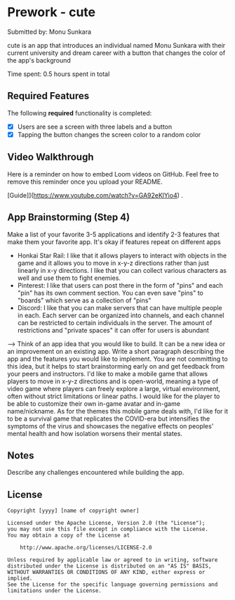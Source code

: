 # Prework - cute

Submitted by: Monu Sunkara

cute is an app that introduces an individual named Monu Sunkara with their current university and dream career with a button that changes the color of the app's background

Time spent: 0.5 hours spent in total

## Required Features

The following **required** functionality is completed:

- [X] Users are see a screen with three labels and a button
- [X] Tapping the button changes the screen color to a random color
 
## Video Walkthrough

Here is a reminder on how to embed Loom videos on GitHub. Feel free to remove this reminder once you upload your README. 

[Guide]](https://www.youtube.com/watch?v=GA92eKlYio4) .

## App Brainstorming (Step 4)
Make a list of your favorite 3-5 applications and identify 2-3 features that make them your favorite app. It's okay if features repeat on different apps
- Honkai Star Rail: I like that it allows players to interact with objects in the game and it allows you to move in x-y-z directions rather than just linearly in x-y directions. I like that you can collect various characters as well and use them to fight enemies.
- Pinterest: I like that users can post there in the form of "pins" and each "pin" has its own comment section. You can even save "pins" to "boards" which serve as a collection of "pins"
- Discord: I like that you can make servers that can have multiple people in each. Each server can be organized into channels, and each channel can be restricted to certain individuals in the server. The amount of restrictions and "private spaces" it can offer for users is abundant

--> Think of an app idea that you would like to build. It can be a new idea or an improvement on an existing app. Write a short paragraph describing the app and the features you would like to implement. You are not committing to this idea, but it helps to start brainstorming early on and get feedback from your peers and instructors.
I'd like to make a mobile game that allows players to move in x-y-z directions and is open-world, meaning a type of video game where players can freely explore a large, virtual environment, often without strict limitations or linear paths. I would like for the player to be able to customize their own in-game avatar and in-game name/nickname. As for the themes this mobile game deals with, I'd like for it to be a survival game that replicates the COVID-era but intensifies the symptoms of the virus and showcases the negative effects on peoples' mental health and how isolation worsens their mental states.


## Notes

Describe any challenges encountered while building the app.

## License

    Copyright [yyyy] [name of copyright owner]

    Licensed under the Apache License, Version 2.0 (the "License");
    you may not use this file except in compliance with the License.
    You may obtain a copy of the License at

        http://www.apache.org/licenses/LICENSE-2.0

    Unless required by applicable law or agreed to in writing, software
    distributed under the License is distributed on an "AS IS" BASIS,
    WITHOUT WARRANTIES OR CONDITIONS OF ANY KIND, either express or implied.
    See the License for the specific language governing permissions and
    limitations under the License.

